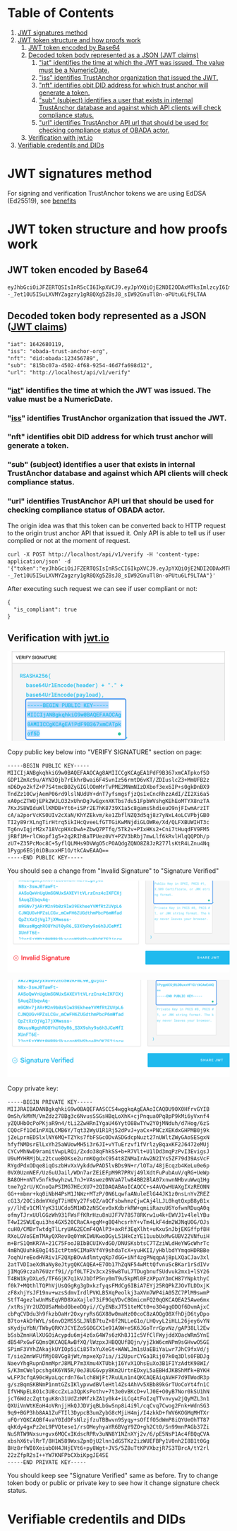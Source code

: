 
# Table of Contents

1.  [JWT signatures method](#org1bf3fb4)
2.  [JWT token structure and how proofs work](#org3ae7213)
    1.  [JWT token encoded by Base64](#orgdae157a)
    2.  [Decoded token body represented as a JSON (JWT claims)](#org90871ba)
        1.  ["iat" identifies the time at which the JWT was issued. The value must be a NumericDate.](#orgbaea8bf)
        2.  ["iss" identifies TrustAnchor organization that issued the JWT.](#org5143548)
        3.  ["nft" identifies obit DID address for which trust anchor will generate a token.](#org114e06a)
        4.  ["sub" (subject) identifies a user that exists in internal TrustAnchor database and against which API clients will check compliance status.](#org0efb865)
        5.  ["url" identifies TrustAnchor API url that should be used for checking compliance status of OBADA actor.](#org7b63e09)
    3.  [Verification with jwt.io](#org7b67cd2)
3.  [Verifiable credentils and DIDs](#org3afb885)



<a id="org1bf3fb4"></a>

# JWT signatures method

For signing and verification TrustAnchor tokens we are using EdDSA (Ed25519), see  [benefits](https://ed25519.cr.yp.to/)


<a id="org3ae7213"></a>

# JWT token structure and how proofs work


<a id="orgdae157a"></a>

## JWT token encoded by Base64

    eyJhbGciOiJFZERTQSIsInR5cCI6IkpXVCJ9.eyJpYXQiOjE2NDI2ODAxMTksImlzcyI6Im9iYWRhLXRydXN0LWFuY2hvci1vcmciLCJuZnQiOiJkaWQ6b2JhZGE6MTIzNDU2Nzg5Iiwic3ViIjoiODE1YmMwN2EtNDUwMi00ZjY4LTkyNTQtNDZkN2ZhNjk4ZDEyIiwidXJsIjoiaHR0cDovL2xvY2FsaG9zdC9hcGkvdjEvdmVyaWZ5In0.V1U1mF2qMcvDpmPPNoqlGv--_7et10U5I5uLXVMYZagzry1gR8QXg5Z8sJ8_sIW92GnuTl8n-oPUtu6Lf9LTAA


<a id="org90871ba"></a>

## Decoded token body represented as a JSON ([JWT claims](https://datatracker.ietf.org/doc/html/rfc7519#page-8))

    "iat": 1642680119,
    "iss": "obada-trust-anchor-org",
    "nft": "did:obada:123456789",
    "sub": "815bc07a-4502-4f68-9254-46d7fa698d12",
    "url": "http://localhost/api/v1/verify"


<a id="orgbaea8bf"></a>

### "[iat](https://datatracker.ietf.org/doc/html/rfc7519#section-4.1.6)" identifies the time at which the JWT was issued. The value must be a NumericDate.


<a id="org5143548"></a>

### "[iss](https://datatracker.ietf.org/doc/html/rfc7519#section-4.1.1)" identifies TrustAnchor organization that issued the JWT.


<a id="org114e06a"></a>

### "nft" identifies obit DID address for which trust anchor will generate a token.


<a id="org0efb865"></a>

### "sub" (subject) identifies a user that exists in internal TrustAnchor database and against which API clients will check compliance status.


<a id="org7b63e09"></a>

### "url" identifies TrustAnchor API url that should be used for checking compliance status of OBADA actor.

The origin idea was that this token can be converted back to HTTP request to the origin trust anchor API that issued it. Only API is able to tell us if user complied or not at the moment of request. 

    curl -X POST http://localhost/api/v1/verify -H 'content-type: application/json' -d '{"token":"eyJhbGciOiJFZERTQSIsInR5cCI6IkpXVCJ9.eyJpYXQiOjE2NDI2ODAxMTksImlzcyI6Im9iYWRhLXRydXN0LWFuY2hvci1vcmciLCJuZnQiOiJkaWQ6b2JhZGE6MTIzNDU2Nzg5Iiwic3ViIjoiODE1YmMwN2EtNDUwMi00ZjY4LTkyNTQtNDZkN2ZhNjk4ZDEyIiwidXJsIjoiaHR0cDovL2xvY2FsaG9zdC9hcGkvdjEvdmVyaWZ5In0.V1U1mF2qMcvDpmPPNoqlGv--_7et10U5I5uLXVMYZagzry1gR8QXg5Z8sJ8_sIW92GnuTl8n-oPUtu6Lf9LTAA"}'

After executing such request we can see if user compliant or not:

    {
      "is_compliant": true
    }


<a id="org7b67cd2"></a>

## Verification with [jwt.io](https://jwt.io/#debugger-io?token=eyJ0eXAiOiJKV1QiLCJhbGciOiJSUzI1NiJ9.eyJpc3MiOiJ0cmFkZWxvb3AiLCJ2ZXJpZmljYXRpb25fdXJsIjoiaHR0cHM6XC9cL3RydXN0LWFuY2hvci50cmFkZWxvb3AuY29tIiwidmVyaWZpY2F0aW9uX2h0dHBfbWV0aG9kIjoiUE9TVCIsInZlcmlmaWNhdGlvbl9odHRwX3Zhcl9uYW1lIjoidG9rZW4iLCJpYXQiOjE2NDAwOTI4MDcsImF1ZCI6ImI3M2UyZDIyLTYyNjAtMTFlYy1hMTZhLTAyNDJhYzE0MDAwMyIsInJlZ2lzdHJhcl9pZCI6ImI1ZGIyZTg4YTE1ODI5Y2UzYTFiNTU2NjE3NmUxMTBjIn0.LDh0tYx_ZlS01i5hwJhuQLGrucmVtCpN5s_k0qwiWA3wXDPV31saaJKqv-RAA_h3lnSKbx6LTiTVIjcgZz_xmXyo32xG96zhCpV-QIwEGw5yV-U3IpVjvxKJD6dbrEldZxcyJalmXoQppfE7hM1kWUrrHPsLKq4UJDkN0DJnCslTkgnXsAm1JCJC9U0L9I4IEas1q2N-MsJ8iaioPc03pttllUmarVXgia3PgRK_P4cAQy_XW22WgazyxxG9v2Eo5wzKFmL90_gOjdI-N8x-3swJ0TawFt-AASoQwVnUgUmSGNUxSAXEV1tVLrzCnz4cIKFCXj5AuqZEbqvAq-m9GNv7jARrM2n9b0z9lw39EkheeYVMfRtZUVpL6CJNQUGvHPZsLCGv_mCwFH6ZUGdthmPbcP6mWfadQpZtXzOjVgl7jXMwsss-8NxusWgqhRO8YhU10yR6_S3X9shy9s6h3JCeMfIXUnFT6E-l2ntEzXWYt0HBBkSkacqpNSHSbqeRhOKZE2jprwZfKB4SRIHqAAoOTAfoLDGLdweWaNZ9nqJtjcsd1wKcDjZexpv8sN1qy6_9Td4MM7gJIRUeS4nZlVj4_OQtSMbWDMWnZku6CA7RGd7e9KDUbeWGLXJ5Smx8Z-vFCT9Is_KF5zFJhEOPvD_kbGYE4vKCUzHvdcTg9kU)

![img](./img/jwt-pub-key.png)

Copy public key below  into "VERIFY SIGNATURE" section on page:

    -----BEGIN PUBLIC KEY-----
    MIICIjANBgkqhkiG9w0BAQEFAAOCAg8AMIICCgKCAgEA1PdF9B367xmCATpkof5D
    GDP1ZmXc9u/AYN3Ojb7rEkhrBwai6F4SvnIz56rmtD6vKT/ZDIuslcZ3+MmUFB2z
    nD6Dyo2kfZ+P7S4tmcB0ZyGIGlOOmMrTvPME2MNmNIzDXbof3ex6IP+s0gkDnBX9
    TndZz10CwjAemP06rd9lslNUdUY+dnT7yfsmgsfjzQs1xCncRhzzAdI/ZI2Xi6a5
    xA0pcZTWOjEPk2WJLO32xUhnDg7wEgxnXKTbs7du51FpbWVshgKEhEoMTYX8nzTA
    7KxJS8WIduWllKMDB+Yt6+iSPr2E7hK8739X1a5c8gamsShdieuO9njFIwmArzIT
    cA/a2porVcKS0UIv2cXaN/KhYZEkvm/ke1ZbflNZQ3d5qj8z7yNxL4oLCVPbjGB0
    TI2y89rXLngTirHtrq5ikIHcQveeLfGTTGiKwMNjdiGLOWRe/Xd/QLFXBUWIHT3c
    Tg6nvIqjrM2x718VcpHXcDwA+ZbwQ7PTfq/5Tk2v+PIxHKs2+Cni7tHuqdFV9FM5
    jRBf1M+rlCWopf1g5+2q2RIhBaTPUez0VY+PZV3bRbj7mwLlf6kRvlHlqQQPDh/p
    zU7+Z35PcMoc8C+5yflQLMHs9DVWgO5cPOAQdgZQNO8Z8JzR277lsKtR4LZnu4Nq
    1Pygp6EGj0iDBuxxHF1O/tkCAwEAAQ==
    -----END PUBLIC KEY-----

You should see a change from "Invalid Signature"  to "Signature Verified"

![img](./img/jwt-public-invalid.png)

![img](./img/jwt-public-verified.png)

Copy private key:

    -----BEGIN PRIVATE KEY-----
    MIIJRAIBADANBgkqhkiG9w0BAQEFAASCCS4wggkqAgEAAoICAQDU90X0HfrvGYIB
    OmSh/kMYM/VmZdz278Bg3c6NvusSSGsHBqLoXhK+cjPnqua0Pq8pP9kMi6yVxnf4
    yZQUHbOcPoPKjaR9n4/tLi2ZwHRnIYgaU46YytO88wTYw2Y0jMNduh/d7Hog/6zS
    CQOcFf1Od1nPXQLCMB6Y/Tqt32WyU1R1Rj52dPvJ+yaCx+PNCzXEKdxGHPMB0j9k
    jZeLprnEDSlxlNY6MQ+TZYks7fbFSGcODvASDGdcpNuzt27nUWltZWyGAoSESgxN
    hfyfNMDsrElLxYh25aWUowMH5i3r6JI+vYTuErzvf1fVrlzyBqaxKF2J6472eMUj
    CYCvMhNwD9ramitVwpLRQi/Zxdo38qFhkSS+b+R7Vlt+U1lDd3mqPzPvI3EvigsJ
    U9uMYHRMjbLz2tcueBOKse2urmKQgdxC954t8ZNMaIrAw2N2IYs5ZF79d39AsVcF
    RYgdPdxODqe8iqOszbHvXxVykddwPAD5lvBDs9N+r/lOTa/48jEcqzb4KeLu0e6p
    0VX0UzmNEF/Uz6uUJail/WDn7arZEiEFpM9R7PRVj49lXdtFuPubAuV/qRG+UeWp
    BA8OH+nNTv5nfk9wyhzwL7nJ+VAswez0NVaA7lw84BB2BlA07xnwnNHbvuWwq1Hg
    tme7g2rU/KCnoQaPSIMG7HEcXU7+2QIDAQABAoICAQCC+s4AVQwHUAXgIXzREONN
    GG++mbmr+kq0iNbH4PsM1JNWz+MTzP/0N6LqwfaANuleElG44JK1z0nsLnYvZREZ
    cG13/2OCi8dmVXdgT7iH0Vy27FsQZ/aQCFsbwhmzCjwCAj4lLJL0hqtQxpB8yB1x
    y//lhEv1CMlYyK31UCdo5M1WD2zNSCev0xKdbrkRW+qmiiRazuU6YofwnRDuqA0q
    ofmyTJrxUUlGGzWh931FWsFfKRrHzu8nUJF7V78S78RKrw1u4k+EWVJ1v4lelYBu
    T4wI2SWUEqui3hs4GX520CRaCA+gqM+g8Q4hcsrhY+vTm4LkF4dm2WJNqUOG/OJs
    cuH0/CMBrTwtdgTlLryUAG2ECmF4QAlP3+axRf3EqXlht+uKxuSnJbjEKGffpf8H
    RXoLGVoSEmTMAyQXRev0q0YmKIWUKwoDGyL51HkCzYE11uubUxMvGUBV22VNfuiH
    m+BrS1QmKR7A+21C75FooJBIbBCUIKvdGO/DNUSKsbtsC7TZziWLdHeYWGcWhrTc
    4mBhQUuhkE0gI45IctPtm9CIMaRVf4Y9shdaTcX+yuHKII/yHblbdYYmqoHDRBBe
    7oqhUreEodHVRiv1F2QXpBOvAdlmtyqKp7dGG+iNf4zgPNqqpAj8pLXQaCJav3xl
    2atTVDIaeXdNaNy8eJtygQKCAQEA+E7Ob17hZqNF54wMttQfvnuScBKar1rSdIVv
    jIMqG9czah76Uzrf9i//pf0LTF2v3cx2S9w8TuL7TDugbnufSUdvuk2mx1+lSY26
    T4BW1kyDXLe5/TF6GjK7q1kVJbDfP5ny0mT9u5kpMl0FzXPpaY3mCH87YNpkthyC
    f0k7+MQthlTQPhVjUsQGgRg3gDxkzfyqsFMdCg6IBiA7EYj25RQPkZJOvTLDDxjK
    zF8xhjYsJF19nv+wzsSdmvIrdlPVKLB5XqPeolkj3aXVm7WP4iA05ZC7PlM9swmP
    StfT4gezlwUnMsEqVRD8XaXajle73iF9GqVDvCBGmicmFQ20qQKCAQEA25Awe6mx
    /xtRsjVr2UZQUSaMmbdObeeDQyi//CyENBxJT51teMCt0+o304gqODQf6DvmAjxC
    cbPqCVDdu3h9fkzbOaHr2OxyryRsGGX88w0maHz00coC8zAOQgO8XfhDjD6tyDpo
    B7to+AkDfWYL/s6nvD2MS5SLJNlB7tuZ+8f2NLLeG1o/LHQvyL2iHLL26jey6vYN
    sKydjuYbN/TWbyQRKYJCYEZoSG0GCX1e91A9W+eSK6JGoTrrGpvNz/gAP38Ll2Ew
    bSsbZmnHAlXUGOiAcypdu6mj4z6xG4W7s6zKh8J1Ic5VfClFWyjddXOacWRm5YnE
    dB54PxGwFGQmsQKCAQEAwBfXQ/lWzpxJHBQQUfBQjn/yjZkW6cmNPm9sGHvwO5GE
    SPimF3VYhZAkajkUYIOp5iCi85TxYuXeGt+WAWLJm1sUaEBiYaLwr7JhC9fxVd/j
    T/sie2mnWFUfMjO8VGg8jWt/mpxeXp7ia//i2UpurCYGa1Rij07k0q3Dls0FBDJg
    NaevYhgRupnDnmMprJ8MLP7m3Xmu4XTUbkjI6YvX1OhsEuXo3B1FIYzAdtK98WI/
    S/K3mCWelpcshg4K6YN5R/0eJ8UGGvpy8Km2UrtnEDxyL5aEBHdJKBShMfk+BYKH
    wLFP3cfqA90cHyaLqcrdn76wlch8WjFt7RuULn1n4QKCAQEAiqAVHF7d9TWodR3p
    g/szBqmSKBNmP1nmtGZsIKlypvwdBVleHtl4Zs4AhVv5XBb89kGrTUoCoYt4fn1C
    IfVHNpEL8O1c3U8ccZxLa3QpKsPothv+7t3e0vBKcD+vlJ0E+O0yB7Nor0kSU1hN
    jcT6WdzcZqttguK8n31UdZzNMfzkZA1y0k4+iLCq4tFoIzqTTvnvyw2jQyMZL3n1
    QXUiVnWtKEoH4oVRnjjHkQJJDVjqBLbGwSnp8i4i9l/cqCvq7Cwog2Fnk+WdnSG3
    9q9+BGP3hb8AA1ZuFTIl3DypcB3umZybG8cMjiH4mj/I4zkkD+fWV6KOGMqMHTXr
    uFQrYQKCAQBf4vaY0IdDFsNlzjfzuTBBwvn9Syqy+sOfIfO5dWmP8iQYUeOhTT87
    qkKdy4gxPz2eL9PVQtese1/rsOMeyhyaYR6BVgY9ZO+gh2Ct0/Sn99mnPAGb37Zi
    NuSRTW9Nxsu+gvx6MQCxIKdscRPRv3uNN8Y1NZnXYj2v/6/pE5NsP1Ac4fBQqCVA
    xbshX6tvlRrT/8H1W589WxsZpn0jU2lnn1dGSTKz2izWUEFBPy1V0nh2I8B1t0Gg
    BHz8rfWI0XeiubOH4JHjEVt6+py8Wgt+JVS/5Z8uTtKPVXbzjR7S3TBrcA/tY2rl
    22zZfpR2sI++YW7KNFPbCXbiKpgJE4SE
    -----END PRIVATE KEY-----

You should keep see "Signature Verified" same as before. Try to change token body or public or private key to see how it change signature check status.


<a id="org3afb885"></a>

# Verifiable credentils and DIDs

